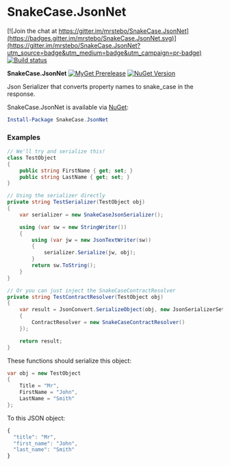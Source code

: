 # SnakeCase.JsonNet

[![Join the chat at https://gitter.im/mrstebo/SnakeCase.JsonNet](https://badges.gitter.im/mrstebo/SnakeCase.JsonNet.svg)](https://gitter.im/mrstebo/SnakeCase.JsonNet?utm_source=badge&utm_medium=badge&utm_campaign=pr-badge)
[![Build status](https://ci.appveyor.com/api/projects/status/j8qoan1wf6owxxj4?svg=true)](https://ci.appveyor.com/project/mrstebo/snakecase-jsonnet)



**SnakeCase.JsonNet**
[![MyGet Prerelease](https://img.shields.io/myget/mrstebo/v/SnakeCase.JsonNet.svg?label=MyGet_Prerelease)](https://www.myget.org/feed/mrstebo/package/nuget/SnakeCase.JsonNet) [![NuGet Version](https://img.shields.io/nuget/v/SnakeCase.JsonNet.svg)](https://www.nuget.org/packages/SnakeCase.JsonNet/)

Json Serializer that converts property names to snake_case in the response.


SnakeCase.JsonNet is available via [NuGet](https://www.nuget.org/packages/SnakeCase.JsonNet/):
```PowerShell
Install-Package SnakeCase.JsonNet
```

### Examples

```cs
// We'll try and serialize this!
class TestObject
{
    public string FirstName { get; set; }
    public string LastName { get; set; }
}
```

```cs
// Using the serializer directly
private string TestSerializer(TestObject obj)
{
    var serializer = new SnakeCaseJsonSerializer();

    using (var sw = new StringWriter())
    {
        using (var jw = new JsonTextWriter(sw))
        {
            serializer.Serialize(jw, obj);
        }
        return sw.ToString();
    }
}

// Or you can just inject the SnakeCaseContractResolver
private string TestContractResolver(TestObject obj)
{
    var result = JsonConvert.SerializeObject(obj, new JsonSerializerSettings
    {
        ContractResolver = new SnakeCaseContractResolver()
    });

    return result;
}
```

These functions should serialize this object:
```cs
var obj = new TestObject
{
    Title = "Mr",
    FirstName = "John",
    LastName = "Smith"
};
```
To this JSON object:
```javascript
{
  "title": "Mr",
  "first_name": "John",
  "last_name": "Smith"
}
```
